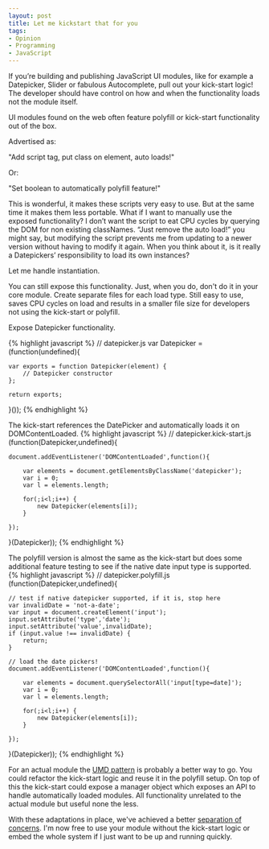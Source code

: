 ```yaml
---
layout: post
title: Let me kickstart that for you
tags:
- Opinion
- Programming
- JavaScript
---
```


If you’re building and publishing JavaScript UI modules, like for example a Datepicker, Slider or fabulous Autocomplete, pull out your kick-start logic! The developer should have control on how and when the functionality loads not the module itself.

UI modules found on the web often feature polyfill or kick-start functionality out of the box.

Advertised as:

"Add script tag, put class on element, auto loads!"

Or:

"Set boolean to automatically polyfill feature!"

This is wonderful, it makes these scripts very easy to use. But at the same time it makes them less portable. What if I want to manually use the exposed functionality? I don’t want the script to eat CPU cycles by querying the DOM for non existing classNames. “Just remove the auto load!” you might say, but modifying the script prevents me from updating to a newer version without having to modify it again. When you think about it, is it really a Datepickers’ responsibility to load its own instances?

Let me handle instantiation.

You can still expose this functionality. Just, when you do, don't do it in your core module. Create separate files for each load type. Still easy to use, saves CPU cycles on load and results in a smaller file size for developers not using the kick-start or polyfill.

Expose Datepicker functionality.

{% highlight javascript %}
// datepicker.js
var Datepicker = (function(undefined){

    var exports = function Datepicker(element) {
        // Datepicker constructor
    };

    return exports;

}());
{% endhighlight %}

The kick-start references the DatePicker and automatically loads it on DOMContentLoaded.
{% highlight javascript %}
// datepicker.kick-start.js
(function(Datepicker,undefined){

    document.addEventListener('DOMContentLoaded',function(){

        var elements = document.getElementsByClassName('datepicker');
        var i = 0;
        var l = elements.length;

        for(;i<l;i++) {
            new Datepicker(elements[i]);
        }

    });

}(Datepicker));
{% endhighlight %}

The polyfill version is almost the same as the kick-start but does some additional feature testing to see if the native date input type is supported.
{% highlight javascript %}
// datepicker.polyfill.js
(function(Datepicker,undefined){

    // test if native datepicker supported, if it is, stop here
    var invalidDate = 'not-a-date';
    var input = document.createElement('input');
    input.setAttribute('type','date');
    input.setAttribute('value',invalidDate);
    if (input.value !== invalidDate) {
        return;
    }

    // load the date pickers!
    document.addEventListener('DOMContentLoaded',function(){

        var elements = document.querySelectorAll('input[type=date]');
        var i = 0;
        var l = elements.length;

        for(;i<l;i++) {
            new Datepicker(elements[i]);
        }

    });

}(Datepicker));
{% endhighlight %}

For an actual module the [UMD pattern](https://github.com/umdjs/umd) is probably a better way to go. You could refactor the kick-start logic and reuse it in the polyfill setup. On top of this the kick-start could expose a manager object which exposes an API to handle automatically loaded modules. All functionality unrelated to the actual module but useful none the less.

With these adaptations in place, we've achieved a better [separation of concerns](http://en.wikipedia.org/wiki/Separation_of_concerns). I'm now free to use your module without the kick-start logic or embed the whole system if I just want to be up and running quickly.